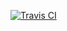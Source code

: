 [![Travis CI ](http://img.shields.io/travis/istrading-work/analytics.svg?branch=master) ](https://travis-ci.org/istrading-work/analytics)
